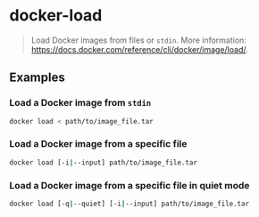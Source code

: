 # docker-load

> Load Docker images from files or `stdin`. More information: <https://docs.docker.com/reference/cli/docker/image/load/>.

## Examples

### Load a Docker image from `stdin`

```bash
docker load < path/to/image_file.tar
```

### Load a Docker image from a specific file

```bash
docker load [-i|--input] path/to/image_file.tar
```

### Load a Docker image from a specific file in quiet mode

```bash
docker load [-q|--quiet] [-i|--input] path/to/image_file.tar
```
